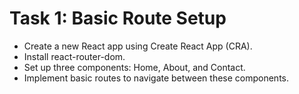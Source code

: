 # Task 1: Basic Route Setup

- Create a new React app using Create React App (CRA).
- Install react-router-dom.
- Set up three components: Home, About, and Contact.
- Implement basic routes to navigate between these components.
